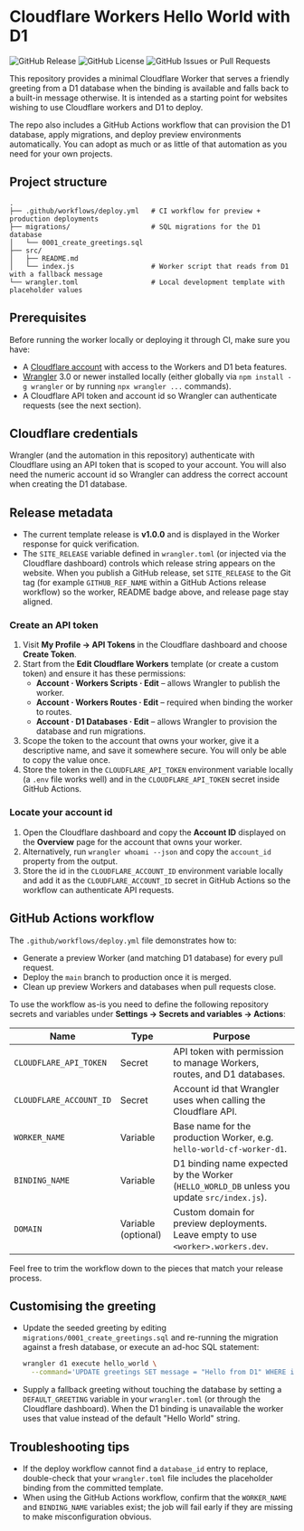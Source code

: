 # Cloudflare Workers Hello World with D1

![GitHub Release](https://img.shields.io/github/v/release/Muppet1856/Hello_World_CF_Worker_D1)  ![GitHub License](https://img.shields.io/github/license/Muppet1856/Hello_World_CF_Worker_D1)  ![GitHub Issues or Pull Requests](https://img.shields.io/github/issues/Muppet1856/Hello_World_CF_Worker_D1)  

This repository provides a minimal Cloudflare Worker that serves a friendly greeting from a D1 database when the binding is available and falls back to a built-in message otherwise. It is intended as a starting point for websites wishing to use Cloudflare workers and D1 to deploy.

The repo also includes a GitHub Actions workflow that can provision the D1 database, apply migrations, and deploy preview environments automatically. You can adopt as much or as little of that automation as you need for your own projects.

## Project structure

```
.
├── .github/workflows/deploy.yml   # CI workflow for preview + production deployments
├── migrations/                    # SQL migrations for the D1 database
│   └── 0001_create_greetings.sql
├── src/
│   ├── README.md
│   └── index.js                   # Worker script that reads from D1 with a fallback message
└── wrangler.toml                  # Local development template with placeholder values
```

## Prerequisites

Before running the worker locally or deploying it through CI, make sure you have:

- A [Cloudflare account](https://dash.cloudflare.com/) with access to the Workers and D1 beta features.
- [Wrangler](https://developers.cloudflare.com/workers/wrangler/install-and-update/) 3.0 or newer installed locally (either
  globally via `npm install -g wrangler` or by running `npx wrangler ...` commands).
- A Cloudflare API token and account id so Wrangler can authenticate requests (see the next section).

## Cloudflare credentials

Wrangler (and the automation in this repository) authenticate with Cloudflare using an API token that is scoped to your
account. You will also need the numeric account id so Wrangler can address the correct account when creating the D1 database.

## Release metadata

- The current template release is **v1.0.0** and is displayed in the Worker response for quick verification.
- The `SITE_RELEASE` variable defined in `wrangler.toml` (or injected via the Cloudflare dashboard) controls which release
  string appears on the website. When you publish a GitHub release, set `SITE_RELEASE` to the Git tag (for example
  `GITHUB_REF_NAME` within a GitHub Actions release workflow) so the worker, README badge above, and release page stay aligned.

### Create an API token

1. Visit **My Profile → API Tokens** in the Cloudflare dashboard and choose **Create Token**.
2. Start from the **Edit Cloudflare Workers** template (or create a custom token) and ensure it has these permissions:
   - **Account · Workers Scripts · Edit** – allows Wrangler to publish the worker.
   - **Account · Workers Routes · Edit** – required when binding the worker to routes.
   - **Account · D1 Databases · Edit** – allows Wrangler to provision the database and run migrations.
3. Scope the token to the account that owns your worker, give it a descriptive name, and save it somewhere secure. You will only
   be able to copy the value once.
4. Store the token in the `CLOUDFLARE_API_TOKEN` environment variable locally (a `.env` file works well) and in the
   `CLOUDFLARE_API_TOKEN` secret inside GitHub Actions.

### Locate your account id

1. Open the Cloudflare dashboard and copy the **Account ID** displayed on the **Overview** page for the account that owns your
   worker.
2. Alternatively, run `wrangler whoami --json` and copy the `account_id` property from the output.
3. Store the id in the `CLOUDFLARE_ACCOUNT_ID` environment variable locally and add it as the
   `CLOUDFLARE_ACCOUNT_ID` secret in GitHub Actions so the workflow can authenticate API requests.

## GitHub Actions workflow

The `.github/workflows/deploy.yml` file demonstrates how to:

- Generate a preview Worker (and matching D1 database) for every pull request.
- Deploy the `main` branch to production once it is merged.
- Clean up preview Workers and databases when pull requests close.

To use the workflow as-is you need to define the following repository secrets and variables under
**Settings → Secrets and variables → Actions**:

| Name | Type | Purpose |
| --- | --- | --- |
| `CLOUDFLARE_API_TOKEN` | Secret | API token with permission to manage Workers, routes, and D1 databases. |
| `CLOUDFLARE_ACCOUNT_ID` | Secret | Account id that Wrangler uses when calling the Cloudflare API. |
| `WORKER_NAME` | Variable | Base name for the production Worker, e.g. `hello-world-cf-worker-d1`. |
| `BINDING_NAME` | Variable | D1 binding name expected by the Worker (`HELLO_WORLD_DB` unless you update `src/index.js`). |
| `DOMAIN` | Variable (optional) | Custom domain for preview deployments. Leave empty to use `<worker>.workers.dev`. |

Feel free to trim the workflow down to the pieces that match your release process.

## Customising the greeting

- Update the seeded greeting by editing `migrations/0001_create_greetings.sql` and re-running the migration against a fresh
  database, or execute an ad-hoc SQL statement:

  ```bash
  wrangler d1 execute hello_world \
    --command='UPDATE greetings SET message = "Hello from D1" WHERE id = 1;' --remote
  ```

- Supply a fallback greeting without touching the database by setting a `DEFAULT_GREETING` variable in your `wrangler.toml` (or
  through the Cloudflare dashboard). When the D1 binding is unavailable the worker uses that value instead of the default
  "Hello World" string.

## Troubleshooting tips

- If the deploy workflow cannot find a `database_id` entry to replace, double-check that your `wrangler.toml` file includes the
  placeholder binding from the committed template.
- When using the GitHub Actions workflow, confirm that the `WORKER_NAME` and `BINDING_NAME` variables exist; the job will fail
  early if they are missing to make misconfiguration obvious.
